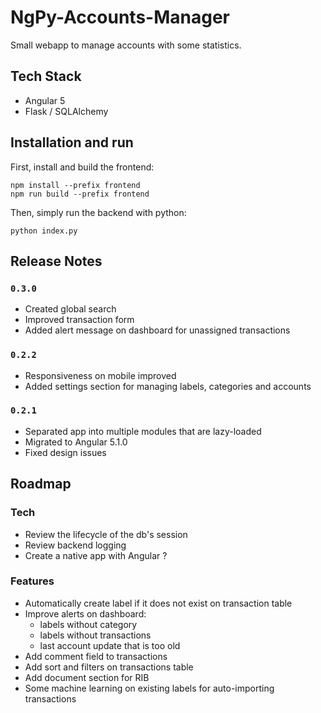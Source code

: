 NgPy-Accounts-Manager
=====================

Small webapp to manage accounts with some statistics.


## Tech Stack

- Angular 5
- Flask / SQLAlchemy

## Installation and run

First, install and build the frontend:

```
npm install --prefix frontend
npm run build --prefix frontend
```

Then, simply run the backend with python:

```
python index.py
```

## Release Notes

### `0.3.0`

- Created global search
- Improved transaction form
- Added alert message on dashboard for unassigned transactions

### `0.2.2`

- Responsiveness on mobile improved
- Added settings section for managing labels, categories and accounts

### `0.2.1`

- Separated app into multiple modules that are lazy-loaded
- Migrated to Angular 5.1.0
- Fixed design issues


## Roadmap

### Tech

- Review the lifecycle of the db's session
- Review backend logging
- Create a native app with Angular ?

### Features

- Automatically create label if it does not exist on transaction table
- Improve alerts on dashboard:
  - labels without category
  - labels without transactions
  - last account update that is too old
- Add comment field to transactions
- Add sort and filters on transactions table
- Add document section for RIB
- Some machine learning on existing labels for auto-importing transactions
